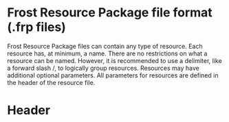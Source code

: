 Frost Resource Package file format (.frp files)
===============================================

Frost Resource Package files can contain any type of resource.
Each resource has, at minimum, a name.
There are no restrictions on what a resource can be named.
However, it is recommended to use a delimiter, like a forward slash /, to logically group resources.
Resources may have additional optional parameters.
All parameters for resources are defined in the header of the resource file.

Header
======

